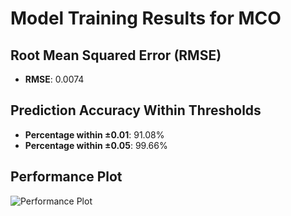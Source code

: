 # Model Training Results for MCO

## Root Mean Squared Error (RMSE)
- **RMSE**: 0.0074

## Prediction Accuracy Within Thresholds
- **Percentage within ±0.01**: 91.08%
- **Percentage within ±0.05**: 99.66%

## Performance Plot
![Performance Plot](../imgs/MCO.png)

